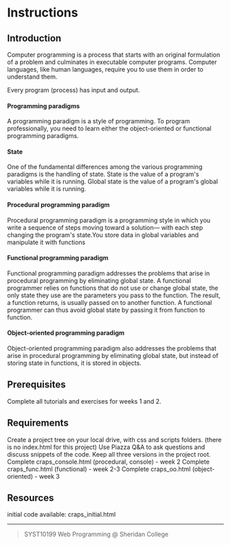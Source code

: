 # Instructions
## Introduction

Computer programming is a process that starts with an original formulation of a problem and culminates in executable computer programs. Computer languages, like human languages, require you to use them in order to understand them.

Every program (process) has input and output. 

#### Programming paradigms
A programming paradigm is a style of programming. To program professionally, you need to learn either the object-oriented or functional programming paradigms.

#### State
One of the fundamental differences among the various programming paradigms is the handling of state. State is the value of a program's variables while it is running. Global state is the value of a program's global variables while it is running.

#### Procedural programming paradigm
Procedural programming paradigm is a programming style in which you write a sequence of steps moving toward a solution— with each step changing the program's state.You store data in global variables and manipulate it with functions

#### Functional programming paradigm
Functional programming paradigm addresses the problems that arise in procedural programming by eliminating global state. A functional programmer relies on functions that do not use or change global state, the only state they use are the parameters you pass to the function. The result, a function returns, is usually passed on to another function. A functional programmer can thus avoid global state by passing it from function to function.

#### Object-oriented programming paradigm
Object-oriented programming paradigm also addresses the problems that arise in procedural programming by eliminating global state, but instead of storing state in functions, it is stored in objects.


## Prerequisites

Complete all tutorials and exercises for weeks 1 and 2.

## Requirements

Create a project tree on your local drive, with css and scripts folders. (there is no index.html for this project)
Use Piazza Q&A to ask questions and discuss snippets of the code.
Keep all three versions in the project root.
Complete craps_console.html (procedural, console) - week 2
Complete craps_func.html (functional) - week 2-3
Complete craps_oo.html (object-oriented) - week 3

## Resources

initial code available: craps_initial.html

---

> SYST10199 Web Programming @ Sheridan College
